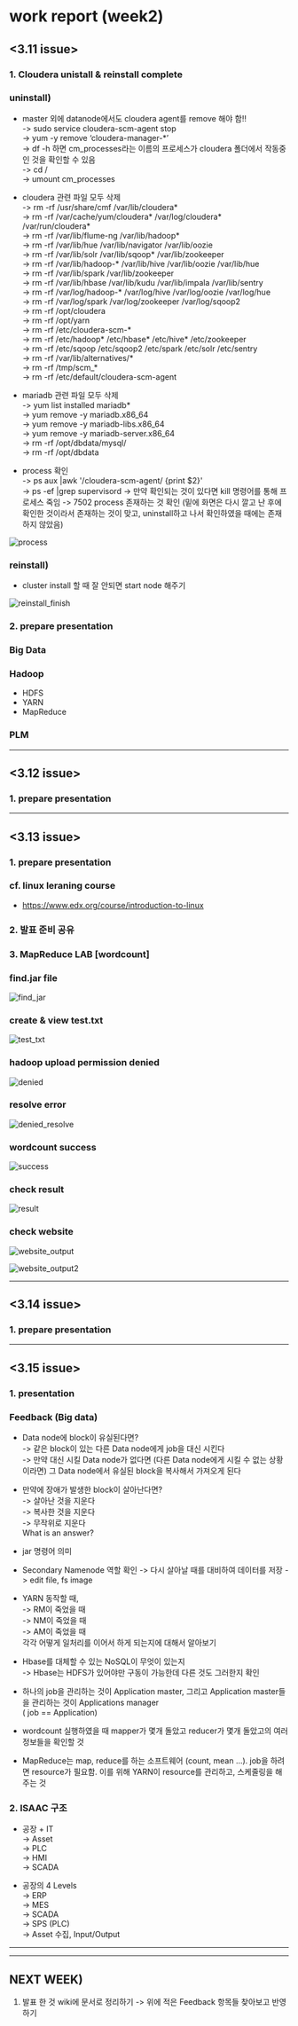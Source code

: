 work report (week2)
=============


<3.11 issue>
-------------

### **1. Cloudera unistall & reinstall complete**

### uninstall)

* master 외에 datanode에서도 cloudera agent를 remove 해야 함!! \
-> sudo service cloudera-scm-agent stop \
-> yum -y remove ‘cloudera-manager-*’ \
-> df -h 하면 cm_processes라는 이름의 프로세스가 cloudera 폴더에서 작동중인 것을 확인할 수 있음 \
-> cd / \
-> umount cm_processes 

* cloudera 관련 파일 모두 삭제 \
-> rm -rf /usr/share/cmf /var/lib/cloudera* \
-> rm -rf /var/cache/yum/cloudera* /var/log/cloudera* /var/run/cloudera* \
-> rm -rf /var/lib/flume-ng /var/lib/hadoop* \
-> rm -rf /var/lib/hue /var/lib/navigator /var/lib/oozie \
-> rm -rf /var/lib/solr /var/lib/sqoop* /var/lib/zookeeper \
-> rm -rf /var/lib/hadoop-* /var/lib/hive /var/lib/oozie /var/lib/hue \
-> rm -rf /var/lib/spark /var/lib/zookeeper \
-> rm -rf /var/lib/hbase /var/lib/kudu /var/lib/impala /var/lib/sentry \
-> rm -rf /var/log/hadoop-* /var/log/hive /var/log/oozie /var/log/hue \
-> rm -rf /var/log/spark /var/log/zookeeper /var/log/sqoop2 \
-> rm -rf /opt/cloudera \
-> rm -rf /opt/yarn \
-> rm -rf /etc/cloudera-scm-* \
-> rm -rf /etc/hadoop* /etc/hbase* /etc/hive* /etc/zookeeper \
-> rm -rf /etc/sqoop /etc/sqoop2 /etc/spark /etc/solr /etc/sentry \
-> rm -rf /var/lib/alternatives/* \
-> rm -rf /tmp/scm_* \
-> rm -rf /etc/default/cloudera-scm-agent

* mariadb 관련 파일 모두 삭제 \
-> yum list installed mariadb\* \
-> yum remove -y mariadb.x86_64 \
-> yum remove -y mariadb-libs.x86_64 \
-> yum remove -y mariadb-server.x86_64 \
-> rm -rf /opt/dbdata/mysql/ \
-> rm -rf /opt/dbdata

* process 확인 \
-> ps aux |awk '/cloudera-scm-agent/ {print $2}' \
-> ps -ef |grep supervisord
-> 만약 확인되는 것이 있다면 kill 명령어를 통해 프로세스 죽임
-> 7502 process 존재하는 것 확인 (밑에 화면은 다시 깔고 난 후에 확인한 것이라서 존재하는 것이 맞고, uninstall하고 나서 확인하였을 때에는 존재하지 않았음)

![process](https://user-images.githubusercontent.com/33708512/54176092-bb6ed500-44d0-11e9-8e3b-88995df3aa2b.png)

### reinstall)

* cluster install 할 때 잘 안되면 start node 해주기

![reinstall_finish](https://user-images.githubusercontent.com/33708512/54176109-d04b6880-44d0-11e9-81bc-dfe3edee3541.PNG)

### **2. prepare presentation**

### Big Data
### Hadoop

* HDFS
* YARN
* MapReduce

### PLM

-------------
<3.12 issue>
-------------

### **1. prepare presentation**

-------------
<3.13 issue>
-------------

### **1. prepare presentation**


### cf. linux leraning course

* https://www.edx.org/course/introduction-to-linux


### **2. 발표 준비 공유**


### **3. MapReduce LAB [wordcount]**

### find.jar file

![find_jar](https://user-images.githubusercontent.com/33708512/54264348-34942800-45b6-11e9-97d9-dd0f6ae8dca2.PNG)

### create & view test.txt

 ![test_txt](https://user-images.githubusercontent.com/33708512/54264361-41188080-45b6-11e9-8aec-4776982de175.PNG)

### hadoop upload permission denied

![denied](https://user-images.githubusercontent.com/33708512/54264425-745b0f80-45b6-11e9-9f36-2b3eb1d2d4ee.PNG)

### resolve error

![denied_resolve](https://user-images.githubusercontent.com/33708512/54264633-dfa4e180-45b6-11e9-9446-3d0bbe8868e6.PNG)

### wordcount success

![success](https://user-images.githubusercontent.com/33708512/54264655-ed5a6700-45b6-11e9-877d-e59b00c5ec66.PNG)

### check result

![result](https://user-images.githubusercontent.com/33708512/54264688-ffd4a080-45b6-11e9-8c93-31c778908f5a.PNG)

### check website

![website_output](https://user-images.githubusercontent.com/33708512/54265209-20512a80-45b8-11e9-963e-f180257a5e34.PNG)

![website_output2](https://user-images.githubusercontent.com/33708512/54265211-21825780-45b8-11e9-8ac8-36348265d6dd.PNG)

-------------
<3.14 issue>
-------------

### **1. prepare presentation**

------------- 
<3.15 issue>
-------------

### **1. presentation**

### Feedback (Big data)
* Data node에 block이 유실된다면? \
-> 같은 block이 있는 다른 Data node에게 job을 대신 시킨다 \
-> 만약 대신 시킬 Data node가 없다면 (다른 Data node에게 시킬 수 없는 상황이라면) 그 Data node에서 유실된 block을 복사해서 가져오게 된다 

* 만약에 장애가 발생한 block이 살아난다면? \
-> 살아난 것을 지운다 \
-> 복사한 것을 지운다 \
-> 무작위로 지운다 \
What is an answer?

* jar 명령어 의미

* Secondary Namenode 역할 확인
-> 다시 살아날 때를 대비하여 데이터를 저장
-> edit file, fs image 

* YARN 동작할 때, \
-> RM이 죽었을 때 \
-> NM이 죽었을 때 \
-> AM이 죽었을 때 \
각각 어떻게 일처리를 이어서 하게 되는지에 대해서 알아보기

* Hbase를 대체할 수 있는 NoSQL이 무엇이 있는지 \
-> Hbase는 HDFS가 있어야만 구동이 가능한데 다른 것도 그러한지 확인

* 하나의 job을 관리하는 것이 Application master, 그리고 Application master들을 관리하는 것이 Applications manager \
( job == Application)

* wordcount 실행하였을 때 mapper가 몇개 돌았고 reducer가 몇개 돌았고의 여러 정보들을 확인할 것

* MapReduce는 map, reduce를 하는 소프트웨어 (count, mean ...). job을 하려면 resource가 필요함. 이를 위해 YARN이 resource를 관리하고, 스케줄링을 해주는 것

### **2. ISAAC 구조**
* 공장 + IT \
-> Asset \
-> PLC \
-> HMI \
-> SCADA 

* 공장의 4 Levels \
-> ERP \
-> MES \
-> SCADA \
-> SPS (PLC) \
-> Asset 수집, Input/Output 

-------------
-------------

NEXT WEEK)
-------------
1. 발표 한 것 wiki에 문서로 정리하기 -> 위에 적은 Feedback 항목들 찾아보고 반영하기


